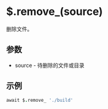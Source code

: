 # $.remove_(source)

删除文件。

## 参数

- source - 待删除的文件或目录

## 示例

```coffeescript
await $.remove_ './build'
```